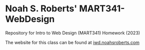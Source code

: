 # Noah S. Roberts' MART341-WebDesign
Repository for Intro to Web Design (MART341) Homework (2023)

The website for this class can be found at [iwd.noahsroberts.com](http://iwd.noahsroberts.com)

